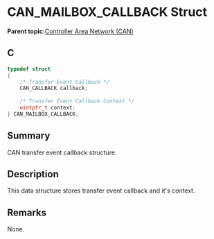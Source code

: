 # CAN\_MAILBOX\_CALLBACK Struct

**Parent topic:**[Controller Area Network \(CAN\)](GUID-F5B9ED1E-1BBD-4120-8CF5-C3104BED03CA.md)

## C

```c
typedef struct
{
    /* Transfer Event Callback */
    CAN_CALLBACK callback;
    
    /* Transfer Event Callback Context */
    uintptr_t context;
} CAN_MAILBOX_CALLBACK;

```

## Summary

CAN transfer event callback structure.

## Description

This data structure stores transfer event callback and it's context.

## Remarks

None.

